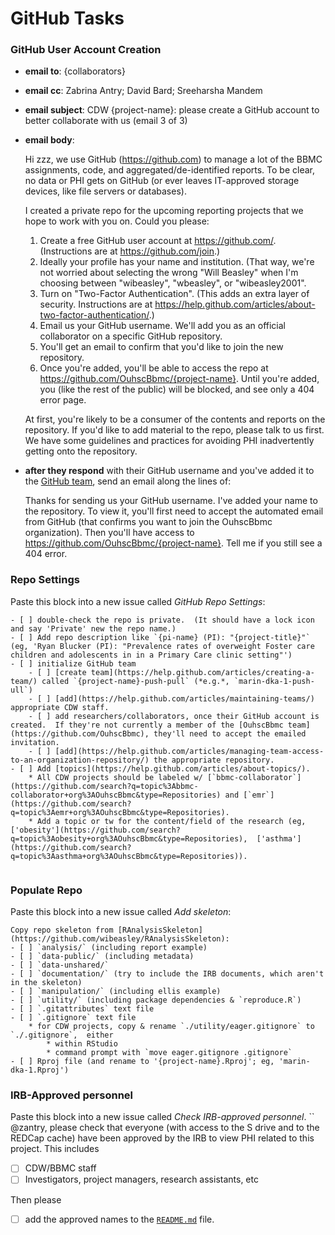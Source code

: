 # GitHub Tasks

### GitHub User Account Creation

* **email to**: {collaborators}

* **email cc**: Zabrina Antry; David Bard; Sreeharsha Mandem

* **email subject**: CDW {project-name}: please create a GitHub account to better collaborate with us (email 3 of 3)

* **email body**:

    Hi zzz, we use GitHub (https://github.com) to manage a lot of the BBMC assignments, code, and aggregated/de-identified reports.  To be clear, no data or PHI gets on GitHub (or ever leaves IT-approved storage devices, like file servers or databases).

    I created a private repo for the upcoming reporting projects that we hope to work with you on.  Could you please:

    1. Create a free GitHub user account at https://github.com/.  (Instructions are at https://github.com/join.)
    2. Ideally your profile has your name and institution.  (That way, we're not worried about selecting the wrong "Will Beasley" when I'm choosing between "wibeasley", "wbeasley", or "wibeasley2001".
    3. Turn on "Two-Factor Authentication". (This adds an extra layer of security.  Instructions are at https://help.github.com/articles/about-two-factor-authentication/.)
    4. Email us your GitHub username.  We'll add you as an official collaborator on a specific GitHub repository.
    5. You'll get an email to confirm that you'd like to join the new repository.
    6. Once you're added, you'll be able to access the repo at https://github.com/OuhscBbmc/{project-name}.  Until you're added, you (like the rest of the public) will be blocked, and see only a 404 error page.

    At first, you're likely to be a consumer of the contents and reports on the repository.  If you'd like to add material to the repo, please talk to us first.  We have some guidelines and practices for avoiding PHI inadvertently getting onto the repository.

* **after they respond** with their GitHub username and you've added it to the [GitHub team](https://help.github.com/articles/maintaining-teams/), send an email along the lines of:
    
    Thanks for sending us your GitHub username.  I've added your name to the repository.  To view it, you'll first need to accept the automated email from GitHub (that confirms you want to join the OuhscBbmc organization).  Then you'll have access to https://github.com/OuhscBbmc/{project-name}.  Tell me if you still see a 404 error.

### Repo Settings

Paste this block into a new issue called *GitHub Repo Settings*:
```
- [ ] double-check the repo is private.  (It should have a lock icon and say 'Private' new the repo name.)
- [ ] Add repo description like `{pi-name} (PI): "{project-title}"` (eg, 'Ryan Blucker (PI): "Prevalence rates of overweight Foster care children and adolescents in in a Primary Care clinic setting"')
- [ ] initialize GitHub team
    - [ ] [create team](https://help.github.com/articles/creating-a-team/) called `{project-name}-push-pull` (*e.g.*, `marin-dka-1-push-ull`)
    - [ ] [add](https://help.github.com/articles/maintaining-teams/) appropriate CDW staff.
    - [ ] add researchers/collaborators, once their GitHub account is created.  If they're not currently a member of the [OuhscBbmc team](https://github.com/OuhscBbmc), they'll need to accept the emailed invitation.
    - [ ] [add](https://help.github.com/articles/managing-team-access-to-an-organization-repository/) the appropriate repository.
- [ ] Add [topics](https://help.github.com/articles/about-topics/).  
    * All CDW projects should be labeled w/ [`bbmc-collaborator`](https://github.com/search?q=topic%3Abbmc-collaborator+org%3AOuhscBbmc&type=Repositories) and [`emr`](https://github.com/search?q=topic%3Aemr+org%3AOuhscBbmc&type=Repositories).
    * Add a topic or tw for the content/field of the research (eg, ['obesity'](https://github.com/search?q=topic%3Aobesity+org%3AOuhscBbmc&type=Repositories),  ['asthma'](https://github.com/search?q=topic%3Aasthma+org%3AOuhscBbmc&type=Repositories)). 
    
```

### Populate Repo

Paste this block into a new issue called *Add skeleton*:
```
Copy repo skeleton from [RAnalysisSkeleton](https://github.com/wibeasley/RAnalysisSkeleton):
- [ ] `analysis/` (including report example)
- [ ] `data-public/` (including metadata)
- [ ] `data-unshared/`
- [ ] `documentation/` (try to include the IRB documents, which aren't in the skeleton)
- [ ] `manipulation/` (including ellis example)
- [ ] `utility/` (including package dependencies & `reproduce.R`)
- [ ] `.gitattributes` text file
- [ ] `.gitignore` text file 
    * for CDW projects, copy & rename `./utility/eager.gitignore` to `./.gitignore`,  either
        * within RStudio
        * command prompt with `move eager.gitignore .gitignore`
- [ ] Rproj file (and rename to '{project-name}.Rproj'; eg, 'marin-dka-1.Rproj')

```

### IRB-Approved personnel

Paste this block into a new issue called *Check IRB-approved personnel*.
``
@zantry, please check that everyone (with access to the S drive and to the REDCap cache) have been approved by the IRB to view PHI related to this project.  This includes
- [ ] CDW/BBMC staff
- [ ] Investigators, project managers, research assistants, etc

Then please
- [ ] add the approved names to the [`README.md`](README.md) file.

```
